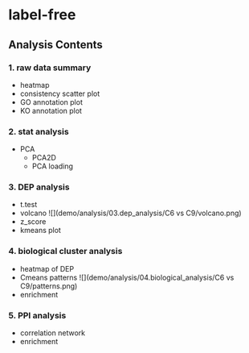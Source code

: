 # label-free
 
## Analysis Contents

### 1. raw data summary

+ heatmap
+ consistency scatter plot
+ GO annotation plot
+ KO annotation plot

### 2. stat analysis

+ PCA
   + PCA2D
   + PCA loading

### 3. DEP analysis

+ t.test
+ volcano
   ![](demo/analysis/03.dep_analysis/C6 vs C9/volcano.png)
+ z_score
+ kmeans plot

### 4. biological cluster analysis

+ heatmap of DEP
+ Cmeans patterns
   ![](demo/analysis/04.biological_analysis/C6 vs C9/patterns.png)
+ enrichment

### 5. PPI analysis

+ correlation network
+ enrichment
